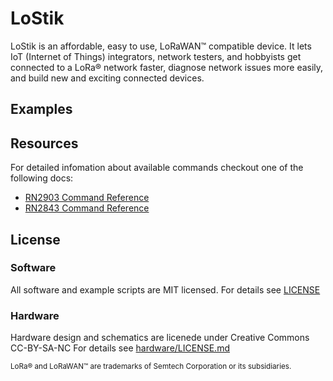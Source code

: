 # LoStik


LoStik is an affordable, easy to use, LoRaWAN™ compatible device. It lets IoT (Internet of Things) integrators, network testers, and hobbyists get connected to a LoRa® network faster, diagnose network issues more easily, and build new and exciting connected devices.

## Examples



## Resources

For detailed infomation about available commands checkout one of the following docs:
* [RN2903 Command Reference](http://ww1.microchip.com/downloads/en/DeviceDoc/40001811A.pdf)
* [RN2843 Command Reference](http://ww1.microchip.com/downloads/en/DeviceDoc/40001784B.pdf)

## License

### Software

All software and example scripts are MIT licensed.  For details see [LICENSE](blob/master/LICENSE)

### Hardware
Hardware design and schematics are licenede under Creative Commons CC-BY-SA-NC  For details see [hardware/LICENSE.md](blob/master/hardware/LICENSE.md)


<sup>LoRa® and LoRaWAN™ are trademarks of Semtech Corporation or its subsidiaries.</sup>